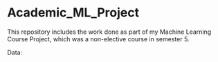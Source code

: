 # Academic_ML_Project

This repository includes the work done as part of my Machine Learning Course Project, which was a non-elective course in semester 5.

Data: 
